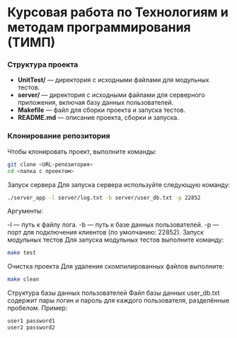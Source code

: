 # Курсовая работа по Технологиям и методам программирования (ТИМП)

### Структура проекта
- **UnitTest/** — директория с исходными файлами для модульных тестов.
- **server/** — директория с исходными файлами для серверного приложения, включая базу данных пользователей.
- **Makefile** — файл для сборки проекта и запуска тестов.
- **README.md** — описание проекта, сборки и запуска.

### Клонирование репозитория
Чтобы клонировать проект, выполните команды:

```bash
git clone <URL-репозитория>
cd <папка с проектом>
```

Запуск сервера
Для запуска сервера используйте следующую команду:
```bash
./server_app -l server/log.txt -b server/user_db.txt -p 22852
```

Аргументы:

-l — путь к файлу лога.
-b — путь к базе данных пользователей.
-p — порт для подключения клиентов (по умолчанию: 22852).
Запуск модульных тестов
Для запуска модульных тестов выполните команду:
```bash
make test
```
Очистка проекта
Для удаления скомпилированных файлов выполните:
```bash
make clean
```
Структура базы данных пользователей
Файл базы данных user_db.txt содержит пары логин и пароль для каждого пользователя, разделённые пробелом. Пример:
```bash
user1 password1
user2 password2
```
